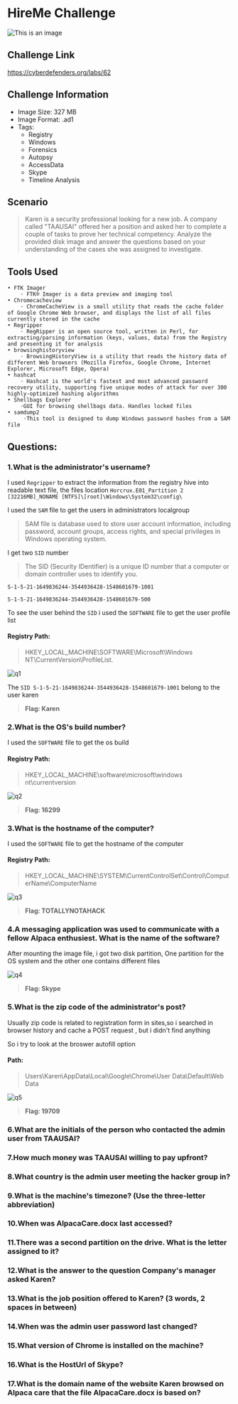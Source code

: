 # HireMe Challenge
![This is an image](/HireMe/Images/hiremehead.png)

## Challenge Link
https://cyberdefenders.org/labs/62

## Challenge Information
- Image Size: 	 327 MB
- Image Format: .ad1
- Tags: 
    - Registry
    - Windows 
    - Forensics
    - Autopsy 
    - AccessData
    - Skype   
    - Timeline Analysis  
    
    

## Scenario
> Karen is a security professional looking for a new job. A company called "TAAUSAI"  offered her a position and asked her to complete a couple of tasks to prove her technical competency. Analyze the provided disk image and answer the questions based on your understanding of the cases she was assigned to investigate.

## Tools Used
    • FTK Imager
        ◦ FTK® Imager is a data preview and imaging tool
    • Chromecacheview
        ◦ ChromeCacheView is a small utility that reads the cache folder of Google Chrome Web browser, and displays the list of all files currently stored in the cache
    • Regripper 
        ◦ RegRipper is an open source tool, written in Perl, for extracting/parsing information (keys, values, data) from the Registry and presenting it for analysis
    • browsinghistoryview
        ◦ BrowsingHistoryView is a utility that reads the history data of different Web browsers (Mozilla Firefox, Google Chrome, Internet Explorer, Microsoft Edge, Opera)
    • hashcat
        ◦ Hashcat is the world's fastest and most advanced password recovery utility, supporting five unique modes of attack for over 300 highly-optimized hashing algorithms
    • Shellbags Explorer
        ◦GUI for browsing shellbags data. Handles locked files
    • samdump2
         ◦This tool is designed to dump Windows password hashes from a SAM file
         
 ## Questions:       
         
### 1.What is the administrator's username?
I used `Regripper` to extract the information from the registry hive into readable text file, the files location `Horcrux.E01_Partition 2 [32216MB]_NONAME [NTFS]\[root]\Windows\System32\config\`

I used the `SAM` file to get the users in administrators localgroup

> SAM file is database used to store user account information, including password, account groups, access rights, and special privileges in Windows operating system.

I get two `SID` number 
> The SID (Security IDentifier) is a unique ID number that a computer or domain controller uses to identify you.

`S-1-5-21-1649836244-3544936428-1548601679-1001`

`S-1-5-21-1649836244-3544936428-1548601679-500`

To see the user behind the `SID` i used the `SOFTWARE` file to get the user profile list

#### Registry Path:
> HKEY_LOCAL_MACHINE\SOFTWARE\Microsoft\Windows NT\CurrentVersion\ProfileList.

![q1](/HireMe/Images/q1.png)

The `SID S-1-5-21-1649836244-3544936428-1548601679-1001` belong to the user karen


> **Flag: Karen**


### 2.What is the OS's build number?
I used the `SOFTWARE` file to get the os build

#### Registry Path:
> HKEY_LOCAL_MACHINE\software\microsoft\windows nt\currentversion

![q2](/HireMe/Images/q2.png)


> **Flag: 16299**

### 3.What is the hostname of the computer?
I used the `SOFTWARE` file to get the hostname of the computer

#### Registry Path:
> HKEY_LOCAL_MACHINE\SYSTEM\CurrentControlSet\Control\ComputerName\ComputerName

![q3](/HireMe/Images/q3.png)

> **Flag: TOTALLYNOTAHACK**

### 4.A messaging application was used to communicate with a fellow Alpaca enthusiest. What is the name of the software?

After mounting the image file, i got two disk partition,
One partition for the OS system and the other one contains different files

![q4](/HireMe/Images/q4.png)

> **Flag: Skype**

### 5.What is the zip code of the administrator's post?
Usually zip code is related to registration form in sites,so i searched in browser history and cache a POST request , but i didn't find anything

So i try to look at the broswer autofill option

#### Path:
> Users\Karen\AppData\Local\Google\Chrome\User Data\Default\Web Data

![q5](/HireMe/Images/q5.png)

> **Flag: 19709**


### 6.What are the initials of the person who contacted the admin user from TAAUSAI?

### 7.How much money was TAAUSAI willing to pay upfront?

### 8.What country is the admin user meeting the hacker group in?

### 9.What is the machine's timezone? (Use the three-letter abbreviation)

### 10.When was AlpacaCare.docx last accessed?

### 11.There was a second partition on the drive. What is the letter assigned to it?

### 12.What is the answer to the question Company's manager asked Karen?

### 13.What is the job position offered to Karen? (3 words, 2 spaces in between)

### 14.When was the admin user password last changed?

### 15.What version of Chrome is installed on the machine?

### 16.What is the HostUrl of Skype?

### 17.What is the domain name of the website Karen browsed on Alpaca care that the file AlpacaCare.docx is based on?
       
